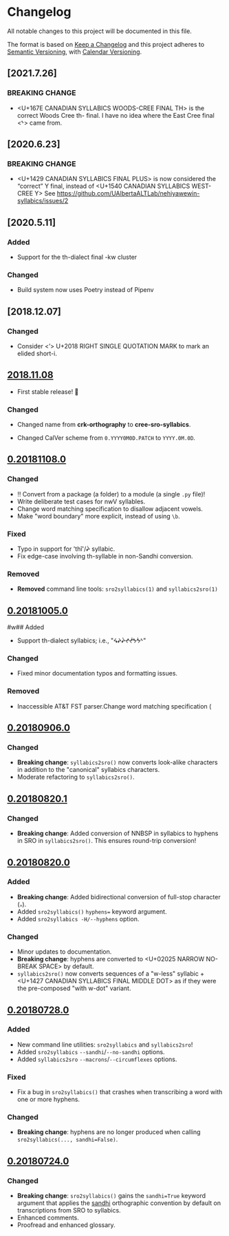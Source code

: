 # Changelog
All notable changes to this project will be documented in this file.

The format is based on [Keep a Changelog](http://keepachangelog.com/en/1.0.0/)
and this project adheres to [Semantic Versioning](http://semver.org/spec/v2.0.0.html),
with [Calendar Versioning](https://calver.org/).

## [2021.7.26]

### BREAKING CHANGE

 - <U+167E CANADIAN SYLLABICS WOODS-CREE FINAL TH> is the correct
   Woods Cree th- final. I have no idea where the East Cree final <ᖮ>
   came from.

## [2020.6.23]

### BREAKING CHANGE

 - <U+1429 CANADIAN SYLLABICS FINAL PLUS> is now considered the
   “correct” Y final, instead of <U+1540 CANADIAN SYLLABICS WEST-CREE Y>
   See <https://github.com/UAlbertaALTLab/nehiyawewin-syllabics/issues/2>

## [2020.5.11]

### Added

 - Support for the th-dialect final -kw cluster

### Changed

 - Build system now uses Poetry instead of Pipenv


## [2018.12.07]

### Changed

 - Consider <’> U+2018 RIGHT SINGLE QUOTATION MARK to mark an elided short-i.

## [2018.11.08]

 - First stable release! 🎉

### Changed

 * Changed name from **crk-orthography** to **cree-sro-syllabics**.
 - Changed CalVer scheme from `0.YYYY0M0D.PATCH` to `YYYY.0M.0D`.

## [0.20181108.0]

### Changed

 - ‼︎ Convert from a package (a folder) to a module (a single `.py` file)!
 - Write deliberate test cases for nwV syllables.
 - Change word matching specification to disallow adjacent vowels.
 - Make "word boundary" more explicit, instead of using `\b`.

### Fixed

 - Typo in support for 'thî'/ᖩ syllabic.
 - Fix edge-case involving th-syllable in non-Sandhi conversion.

### Removed

 - **Removed** command line tools: `sro2syllabics(1)` and `syllabics2sro(1)`

## [0.20181005.0]

#w## Added

 - Support th-dialect syllabics; i.e., "ᖧᖨᖩᖪᖫᖬᖭᖮ"

### Changed

 - Fixed minor documentation typos and formatting issues.

### Removed

 - Inaccessible AT&T FST parser.Change word matching specification (

## [0.20180906.0]

### Changed

 - **Breaking change**: `syllabics2sro()` now converts look-alike characters
   in addition to the "canonical" syllabics characters.
 - Moderate refactoring to `syllabics2sro()`.

## [0.20180820.1]

### Changed

 - **Breaking change**: Added conversion of NNBSP in syllabics to
   hyphens in SRO in `syllabics2sro()`. This ensures round-trip
   conversion!

## [0.20180820.0]

### Added

 - **Breaking change**: Added bidirectional conversion of full-stop
   character (᙮).
 - Added `sro2syllabics()` `hyphens=` keyword argument.
 - Added `sro2syllabics -H/--hyphens` option.

### Changed

 - Minor updates to documentation.
 - **Breaking change**: hyphens are converted to \<U+02025 NARROW
   NO-BREAK SPACE> by default.
 - `syllabics2sro()` now converts sequences of a "w-less" syllabic + \<U+1427
   CANADIAN SYLLABICS FINAL MIDDLE DOT> as if they were the pre-composed
   "with w-dot" variant.

## [0.20180728.0]

### Added
 - New command line utilities: `sro2syllabics` and `syllabics2sro`!
 - Added `sro2syllabics` `--sandhi`/`--no-sandhi` options.
 - Added `syllabics2sro` `--macrons`/`--circumflexes` options.

### Fixed
 - Fix a bug in `sro2syllabics()` that crashes when transcribing a word
   with one or more hyphens.

### Changed

 - **Breaking change**: hyphens are no longer produced when calling
   `sro2syllabics(..., sandhi=False)`.

## [0.20180724.0]

### Changed

 - **Breaking change**: `sro2syllabics()` gains the `sandhi=True`
   keyword argument that applies the [sandhi][] orthographic convention
   by default on transcriptions from SRO to syllabics.
 - Enhanced comments.
 - Proofread and enhanced glossary.

[sandhi]: https://crk-orthography.readthedocs.io/en/stable/glossary.html#term-sandhi


[2018.11.08]: https://github.com/eddieantonio/cree-sro-syllabics/compare/v0.20181108.0...v2018.11.08
[0.20181108.0]: https://github.com/eddieantonio/cree-sro-syllabics/compare/v0.20181005.0...v0.20181108.0
[0.20181005.0]: https://github.com/eddieantonio/cree-sro-syllabics/compare/v0.20180906.0...v0.20181005.0
[0.20180906.0]: https://github.com/eddieantonio/cree-sro-syllabics/compare/v0.20180820.1...v0.20180906.0
[0.20180820.1]: https://github.com/eddieantonio/cree-sro-syllabics/compare/v0.20180820.0...v0.20180820.1
[0.20180820.0]: https://github.com/eddieantonio/cree-sro-syllabics/compare/v0.20180728.0...v0.20180820.0
[0.20180728.0]: https://github.com/eddieantonio/cree-sro-syllabics/compare/v0.20180724.0...v0.20180728.0
[0.20180724.0]: https://github.com/eddieantonio/cree-sro-syllabics/compare/v0.20180723.0...v0.20180724.0
